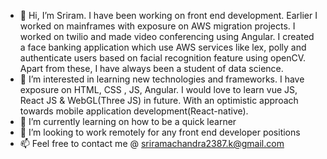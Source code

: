 - 👋 Hi, I’m Sriram. I have been working on front end development. Earlier I worked on mainframes with exposure on AWS migration projects. I worked on twilio and made video conferencing using Angular. I created a face banking application which use AWS services like lex, polly and authenticate users based on facial recognition feature using openCV. Apart from these, I have always been a student of data science.
- 👀 I’m interested in learning new technologies and frameworks. I have exposure on HTML, CSS , JS, Angular. I would love to learn vue JS, React JS & WebGL(Three JS) in future. With an optimistic approach towards mobile application development(React-native). 
- 🌱 I’m currently learning on how to be a quick learner
- 💞️ I’m looking to work remotely for any front end developer positions
- 📫 Feel free to contact me @ sriramachandra2387.k@gmail.com

<!---
sr347012/sr347012 is a ✨ special ✨ repository because its `README.md` (this file) appears on your GitHub profile.
You can click the Preview link to take a look at your changes.
--->
